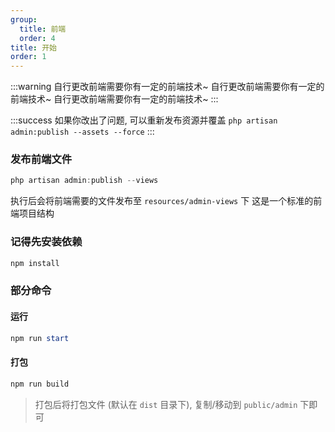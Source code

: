 ```yaml
---
group: 
  title: 前端
  order: 4
title: 开始
order: 1
---
```


:::warning
自行更改前端需要你有一定的前端技术~
自行更改前端需要你有一定的前端技术~
自行更改前端需要你有一定的前端技术~
:::


:::success
如果你改出了问题, 可以重新发布资源并覆盖
`php artisan admin:publish --assets --force`
:::

### 发布前端文件
```powershell
php artisan admin:publish --views
```
执行后会将前端需要的文件发布至 `resources/admin-views` 下
这是一个标准的前端项目结构

### 记得先安装依赖
```powershell
npm install
```

### 部分命令
#### 运行
```powershell
npm run start
```

#### 打包
```powershell
npm run build
```

> 打包后将打包文件 (默认在 `dist` 目录下), 复制/移动到 `public/admin` 下即可


